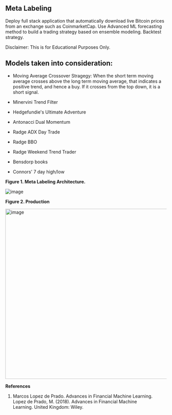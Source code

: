 ## Meta Labeling

Deploy full stack application that automatically download live Bitcoin prices from an exchange such as CoinmarketCap. Use Advanced ML forecasting method to build a trading strategy based on ensemble modeling. Backtest strategy. 

Disclaimer: This is for Educational Purposes Only. 

**Models taken into consideration:**
------------------------------------

* Moving Average Crossover Stragegy: When the short term moving average crosses above the long term moving average, that indicates a positive trend, and hence a buy. If it crosses from the top down, it is a short signal.

* Minervini Trend Filter

* Hedgefundie's Ultimate Adventure

* Antonacci Dual Momentum

* Radge ADX Day Trade

* Radge BBO

* Radge Weekend Trend Trader

* Bensdorp books

* Connors' 7 day high/low

**Figure 1. Meta Labeling Architecture.**

![image](https://user-images.githubusercontent.com/13305262/230697422-bf530fdd-dacf-455a-a63c-d8fa573abede.png)

**Figure 2. Production**

<img width="530" alt="image" src="https://user-images.githubusercontent.com/13305262/231709108-313d6910-da21-4e74-a92a-ede5031e4a6d.png">

**References**

1. Marcos Lopez de Prado. Advances in Financial Machine Learning. Lopez de Prado, M. (2018). Advances in Financial Machine Learning. United Kingdom: Wiley.
